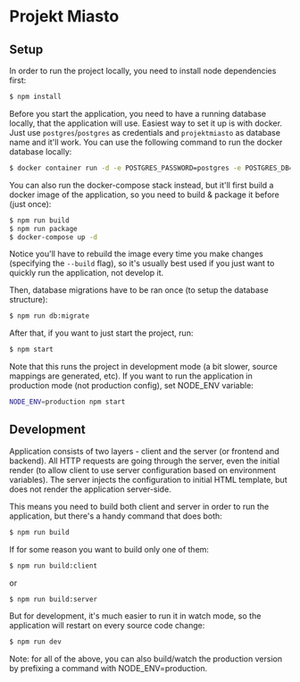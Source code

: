 # Projekt Miasto

## Setup
In order to run the project locally, you need to install node dependencies first:
```bash
$ npm install
```

Before you start the application, you need to have a running database locally, that the application will use. Easiest way to set it up is with docker. Just use `postgres`/`postgres` as credentials and `projektmiasto` as database name and it'll work. You can use the following command to run the docker database locally:
```bash
$ docker container run -d -e POSTGRES_PASSWORD=postgres -e POSTGRES_DB=projektmiasto -p 5432:5432 postgres:12-alpine
```

You can also run the docker-compose stack instead, but it'll first build a docker image of the application, so you need to build & package it before (just once):
```bash
$ npm run build
$ npm run package
$ docker-compose up -d
```

Notice you'll have to rebuild the image every time you make changes (specifying the `--build` flag), so it's usually best used if you just want to quickly run the application, not develop it.

Then, database migrations have to be ran once (to setup the database structure):
```bash
$ npm run db:migrate
```

After that, if you want to just start the project, run:
```bash
$ npm start
```

Note that this runs the project in development mode (a bit slower, source mappings are generated, etc). If you want to run the application in production mode (not production config), set NODE_ENV variable:
```bash
NODE_ENV=production npm start
```

## Development
Application consists of two layers - client and the server (or frontend and backend). All HTTP requests are going through the server, even the initial render (to allow client to use server configuration based on environment variables). The server injects the configuration to initial HTML template, but does not render the application server-side.

This means you need to build both client and server in order to run the application, but there's a handy command that does both:
```bash
$ npm run build
```

If for some reason you want to build only one of them:
```bash
$ npm run build:client
```
or
```bash
$ npm run build:server
```

But for development, it's much easier to run it in watch mode, so the application will restart on every source code change:
```bash
$ npm run dev
```

Note: for all of the above, you can also build/watch the production version by prefixing a command with NODE_ENV=production.
